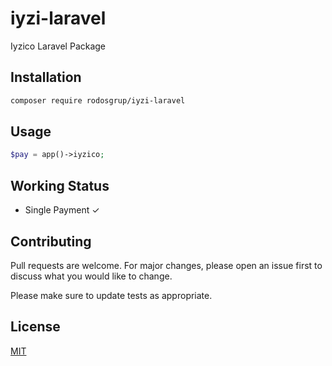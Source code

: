 # iyzi-laravel

Iyzico Laravel Package

## Installation


```bash
composer require rodosgrup/iyzi-laravel
```

## Usage

```php
$pay = app()->iyzico;
```
## Working Status
* Single Payment ✓

## Contributing

Pull requests are welcome. For major changes, please open an issue first
to discuss what you would like to change.

Please make sure to update tests as appropriate.

## License

[MIT](./LICENSE.md)
